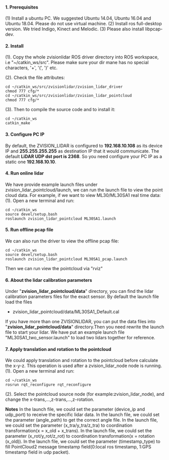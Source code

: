 #### 1. Prerequisites
(1) Install a ubuntu PC. We suggested Ubuntu 14.04, Ubuntu 16.04 and Ubuntu 18.04. Please do not use virtual machine.
(2) Install ros full-desktop version. We tried Indigo, Kinect and Melodic.
(3) Please also install libpcap-dev.

####  2. Install
(1). Copy the whole zvisionlidar ROS driver directory into ROS workspace, i.e "~/catkin_ws/src". Please make sure your dir mane has no special characters, '+', '(', ')' etc.

(2). Check the file attributes:

```
cd ~/catkin_ws/src/zvisionlidar/zvision_lidar_driver
chmod 777 cfg/*
cd ~/catkin_ws/src/zvisionlidar/zvision_lidar_pointcloud
chmod 777 cfg/*
```

(3). Then to compile the source code and to install it:

```
cd ~/catkin_ws
catkin_make
```
#### 3. Configure PC IP
By default, the ZVISION_LIDAR is configured to **192.168.10.108** as its device IP and **255.255.255.255** as destination IP that it would communicate. The default **LiDAR UDP dst port is 2368**.
So you need configure your PC IP as a static one **192.168.10.10**.

#### 4. Run online lidar
We have provide example launch files under zvision_lidar_pointcloud/launch, we can run the launch file to view the point cloud data. For example, if we want to view ML30/ML30SA1 real time data:
(1). Open a new terminal and run:

```
cd ~/catkin_ws
source devel/setup.bash
roslaunch zvision_lidar_pointcloud ML30SA1.launch
```

#### 5. Run offline pcap file
We can also run the driver to view the offline pcap file:

```
cd ~/catkin_ws
source devel/setup.bash
roslaunch zvision_lidar_pointcloud ML30SA1_pcap.launch
```
Then we can run view the pointcloud via "rviz"

#### 6. About the lidar calibration parameters
Under "**zvision_lidar_pointcloud/data**" directory, you can find the lidar calibration parameters files for the exact sensor. By default the launch file load the files
- zvision_lidar_pointcloud/data/ML30SA1_Default.cal


If you have more than one ZVISIONLIDAR, you can put the data files into "**zvision_lidar_pointcloud/data**" directory.Then you need rewrite the launch file to start your lidar. We have put an example launch file "ML30SA1_two_sensor.launch" to load two lidars together for reference.

#### 7. Apply translation and rotation to the pointcloud
We could apply translation and rotation to the pointcloud before calculate the x-y-z. This operation is used after a zvision_lidar_node node is running.
(1). Open a new terminal and run:

```
cd ~/catkin_ws
rosrun rqt_reconfigure rqt_reconfigure 
```
(2). Select the pointcloud source node (for example:zvision_lidar_node), and change the x-trans,...,z-trans,...,z-rotation.


**Notes**
In the launch file, we could set the parameter (device_ip and udp_port) to receive the specific lidar data.
In the launch file, we could set the parameter (angle_path) to get the correct angle file.
In the launch file, we could set the parameter (x_tra/y_tra/z_tra) to coordination transformation(x = x_old + x_trans).
In the launch file, we could set the parameter (x_rot/y_rot/z_rot) to coordination transformation(x = rotation (x_old)).
In the launch file, we could set the parameter (timestamp_type) to fill PointCloud2 message timestamp field(0:local ros timestamp, 1:GPS timestamp field in udp packet).











